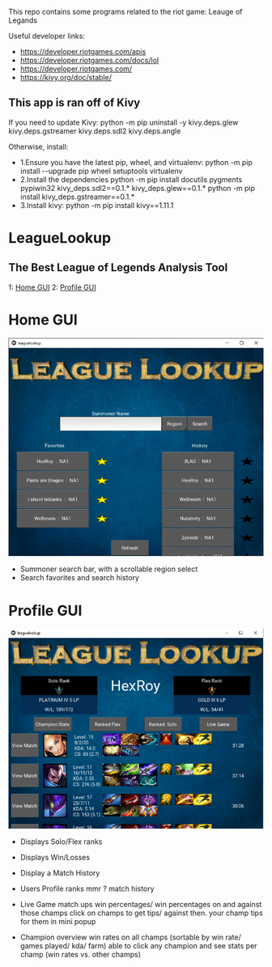 This repo contains some programs related to the riot game: Leauge of Legands

Useful developer links:
* https://developer.riotgames.com/apis
* https://developer.riotgames.com/docs/lol
* https://developer.riotgames.com/
* https://kivy.org/doc/stable/

This app is ran off of Kivy
---------------------------------
If you need to update Kivy:
python -m pip uninstall -y kivy.deps.glew kivy.deps.gstreamer kivy.deps.sdl2 kivy.deps.angle

Otherwise, install:
* 1.Ensure you have the latest pip, wheel, and virtualenv:
	python -m pip install --upgrade pip wheel setuptools virtualenv
* 2.Install the dependencies
	python -m pip install docutils pygments pypiwin32 kivy_deps.sdl2==0.1.* kivy_deps.glew==0.1.*
	python -m pip install kivy_deps.gstreamer==0.1.*
* 3.Install kivy:
	python -m pip install kivy==1.11.1

# LeagueLookup
## The Best League of Legends Analysis Tool
1: [Home GUI](#home-gui)
2: [Profile GUI](#profile-gui) 
	

	
# Home GUI
 ![alt text](https://github.com/HexRoy/LeagueAPIProjects/blob/master/images/githubrepo/homegui.png)
* Summoner search bar, with a scrollable region select
* Search favorites and search history 
# Profile GUI
 ![alt text](https://github.com/HexRoy/LeagueAPIProjects/blob/master/images/githubrepo/profilegui.png)
* Displays Solo/Flex ranks
* Displays Win/Losses
* Display a Match History

 

 * Users Profile
 ranks
 mmr ?
 match history
 
 
 * Live Game
 match ups
 win percentages/ win percentages on and against those champs
 click on champs to get tips/ against then. your champ tips for them in mini popup
 
 
 * Champion overview 
 win rates on all champs (sortable by win rate/ games played/ kda/ farm)
 able to click any champion and see stats per champ (win rates vs. other champs)
